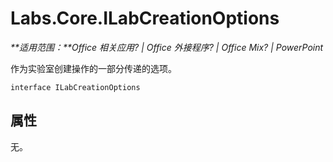 
# <a name="labs.core.ilabcreationoptions"></a>Labs.Core.ILabCreationOptions

 _**适用范围：**Office 相关应用? | Office 外接程序? | Office Mix? | PowerPoint_

作为实验室创建操作的一部分传递的选项。

```
interface ILabCreationOptions
```


## <a name="properties"></a>属性

无。

